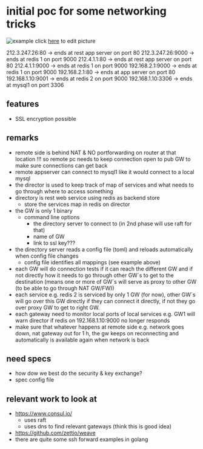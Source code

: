 initial poc for some networking tricks
======================================

![example](https://docs.google.com/drawings/d/1JyMhktMNzaOeIgbkAcNK7DdkV0M17eKoYzw1yxwCOlQ/pub?w=960&h=720)
click [here](https://docs.google.com/drawings/d/1JyMhktMNzaOeIgbkAcNK7DdkV0M17eKoYzw1yxwCOlQ/edit?usp=sharing) to edit picture

212.3.247.26:80 -> ends at rest app server on port 80
212.3.247.26:9000 -> ends at redis 1 on port 9000
212.4.1.1:80 -> ends at rest app server on port 80
212.4.1.1:9000 -> ends at redis 1 on port 9000
192.168.2.1:9000 -> ends at redis 1 on port 9000
192.168.2.1:80 -> ends at app server on port 80
192.168.1.10:9001 -> ends at redis 2 on port 9000
192.168.1.10:3306 -> ends at mysql1 on port 3306

features
--------
- SSL encryption possible

remarks
--------
* remote side is behind NAT & NO portforwarding on router at that location !!! so remote pc needs to keep connection open to pub GW to make sure connections can get back
* remote appserver can connect to mysql1 like it would connect to a local mysql
* the director is used to keep track of map of services and what needs to go through where to access something
* directory is rest web service using redis as backend store 
  * store the services map in redis on director
* the GW is only 1 binary 
  * command line options
    * the directory server to connect to (in 2nd phase will use raft for that)
    * name of GW
    * link to ssl key???
* the directory server reads a config file (toml) and reloads automatically when config file changes
  * config file identifies all mappings (see example above)
* each GW will do connection tests if it can reach the different GW and if not directly how it needs to go through other GW´s to get to the destination (means one or more of GW´s will serve as proxy to other GW (to be able to go through NAT GW/FW))
* each service e.g. redis 2 is serviced by only 1 GW (for now), other GW´s will go over this GW directly if they can connect it directly, if not they go over proxy GW to get to right GW. 
* each gateway need to monitor local ports of local services e.g. GW1 will warn director if redis on 192.168.1.10:9000 no longer responds
* make sure that whatever happens at remote side e.g. network goes down, nat gateway out for 1 h, the gw keeps on reconnecting and automatically is available again when network is back

need specs
----------
- how dow we best do the security & key exchange?
- spec config file

relevant work to look at
------------------------
- https://www.consul.io/
  - uses raft
  - uses dns to find relevant gateways (think this is good idea)
- https://github.com/zettio/weave
- there are quite some ssh forward examples in golang

